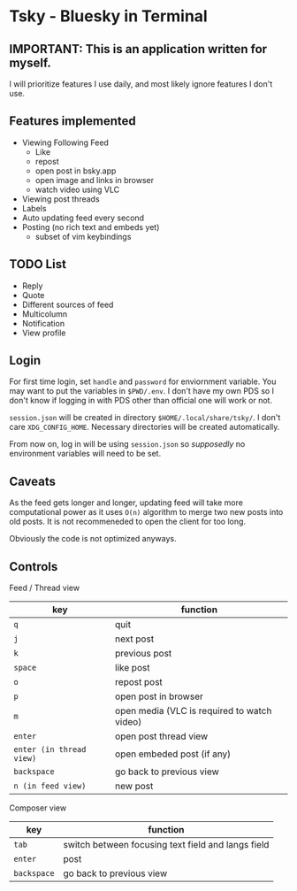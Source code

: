 # Tsky - Bluesky in Terminal

## IMPORTANT: This is an application written for myself.

I will prioritize features I use daily, and most likely ignore features I
don't use.

## Features implemented

- Viewing Following Feed
    - Like
    - repost
    - open post in bsky.app
    - open image and links in browser
    - watch video using VLC
- Viewing post threads
- Labels
- Auto updating feed every second
- Posting (no rich text and embeds yet)
    - subset of vim keybindings

## TODO List

- Reply
- Quote
- Different sources of feed
- Multicolumn
- Notification
- View profile

## Login

For first time login, set `handle` and `password` for enviornment variable. You
may want to put the variables in `$PWD/.env`. I don't have my own PDS so I
don't know if logging in with PDS other than official one will work or not.

`session.json` will be created in directory `$HOME/.local/share/tsky/`. I don't
care `XDG_CONFIG_HOME`. Necessary directories will be created automatically.

From now on, log in will be using `session.json` so _supposedly_ no environment
variables will need to be set.

## Caveats

As the feed gets longer and longer, updating feed will take more computational
power as it uses `O(n)` algorithm to merge two new posts into old posts. It is
not recommeneded to open the client for too long.

Obviously the code is not optimized anyways.

## Controls

Feed / Thread view

| key | function |
| - | - |
| `q` | quit |
| `j` | next post |
| `k` | previous post |
| `space` | like post |
| `o` | repost post |
| `p` | open post in browser |
| `m` | open media (VLC is required to watch video) |
| `enter` | open post thread view |
| `enter (in thread view)` | open embeded post (if any) |
| `backspace` | go back to previous view |
| `n (in feed view)` | new post |

Composer view

| key | function |
| - | - |
| `tab` | switch between focusing text field and langs field |
| `enter` | post |
| `backspace` | go back to previous view |
